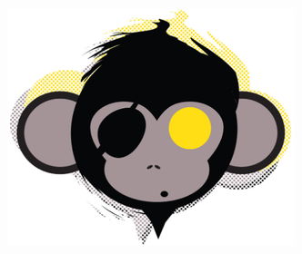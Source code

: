 <!-- <pre>
                                   . ..   @@@,..                                
                             /* ,@@@@@@@@@@@@@* ....     .                      
                        , %@@@&&@@@@@@@@@@@@@@@@@@&  @% .. ..                   
                        /&#*@@@@@@@@@@@@@@@@@@@@@@@@@@@*@@*  ...                
                         %@@@@@@@@@@@@@@@@@@@@@@@@@@@@@@@@@@@/...               
                  .. ,*@.@@@@@@@@@@@@@@@@@@@@@@@@@@@@@@@@@@@@@@@                
               ...   ,/@@@@@@@@@@@@@@@@@@@@@@@@@@@@@@@@@@@@@@@@@&...            
      ,.,.     ...   @@@@@@@@@@@@@@@@@@@@@@@@@@@@@@@@@@@@@@@@@@@@ ..            
   ,,.  &&&&@%##%@&&@@@@@@@@@@@@@@@@@@@@@@@@@@@@@@@@@@@@@@@@@@@@@##&@&&&(       
  ***#&&////*///*/*@@@@@@@@*///*/(#@**(@@@@@@(*//*,,*///*&@@@@@@(///*//*%&&.    
 ,*,@&************%@@@@@**/*@@@@@@@@@@//*@@***,........./**/@@@@*********/%&& . 
 . @&*//*///*///**@@@@@(**@@@@@@@@@@@@@**///*,...........///(@@@#///*///*//#&(  
 . &@**/*/*/*/*/**@@@@@&*#@@@@@@@@@@@@(/*/*/**.........../*/&@@@#/*/*/*/*/*/&&  
   &&(//*///*///**@@@@@@%*@@@@@@@@@@@///*///*//........*///#@@@@,///*///*/*&&*. 
    &&&***********#@@@@@@@@&@@@@@@@//*********************@@@@@%**********@&*   
      @&@/*/*///*/*@@@@@@@@@*///*///*///*///*///*///*///@@@@@@@/*///*/*%&&#     
         *@&&&&&&&&@@@@@@@@/*/*/*/*/*/*/*/*/*/*/*/*/*/*//@@@@@&&&&&&&&@  (%     
                   . (&@@@@@*///*///*///*///*///*///*//*@@@@,.  .***,.. .       
                      ,,/@@@@@************************@@@#. ,.*/*/(/,           
                          .,&@@@@&**////*//%&*//**%@@@@(                        
                            .#,. @@@@@@@@@@@@@@@@@ */                           
                         ,  ./ / /..,/@@@@@@@,
</pre> -->

[![](/docs/MonkeyArt-BadMonkey-Mid.png)](https://jeffreyjwinn.github.io/)

<!--
**jeffreyjwinn/jeffreyjwinn** is a ✨ _special_ ✨ repository because its `README.md` (this file) appears on your GitHub profile.

Here are some ideas to get you started:

- 🔭 I’m currently working on ...
- 🌱 I’m currently learning ...
- 👯 I’m looking to collaborate on ...
- 🤔 I’m looking for help with ...
- 💬 Ask me about ...
- 📫 How to reach me: ...
- 😄 Pronouns: ...
- ⚡ Fun fact: ...
-->
